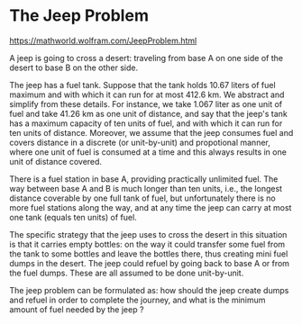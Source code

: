 # The Jeep Problem 

https://mathworld.wolfram.com/JeepProblem.html 

A jeep is going to cross a desert: traveling from base A on one side
of the desert to base B on the other side. 

The jeep has a fuel tank. Suppose that the tank holds 10.67 liters of fuel
maximum and with which it can run for at most 412.6 km.
We abstract and simplify from these details.
For instance, we take 1.067 liter as one unit
of fuel and take 41.26 km as one unit of distance, and say that the jeep's 
tank has a maximum capacity of ten units of fuel, and with which it can run for
 ten units of distance. Moreover, we assume that the jeep consumes fuel and
covers distance in a discrete (or unit-by-unit) and propotional manner, where
one unit of fuel is consumed at a time and this always results in one unit of
distance covered. 

There is a fuel station in base A, providing practically unlimited
 fuel. The way between base A and B is much longer
than ten units, i.e.,  the longest distance coverable by one full tank of fuel,
 but unfortunately there is no more fuel stations along the way,
and at any time the jeep can carry at most one tank (equals ten units) of fuel.

 
The specific strategy that the jeep uses to cross the desert in this situation
is that it carries empty bottles:  on the way it could transfer some fuel 
from the tank to some bottles and leave the bottles there, thus creating 
mini fuel dumps in the desert. The jeep could refuel by going back to base 
A or from the fuel dumps. These are all assumed to be done unit-by-unit. 


The jeep problem can be formulated as: how should the jeep create dumps and 
refuel in order to complete the journey, and  what is the minimum amount of 
fuel needed by the jeep ?   

